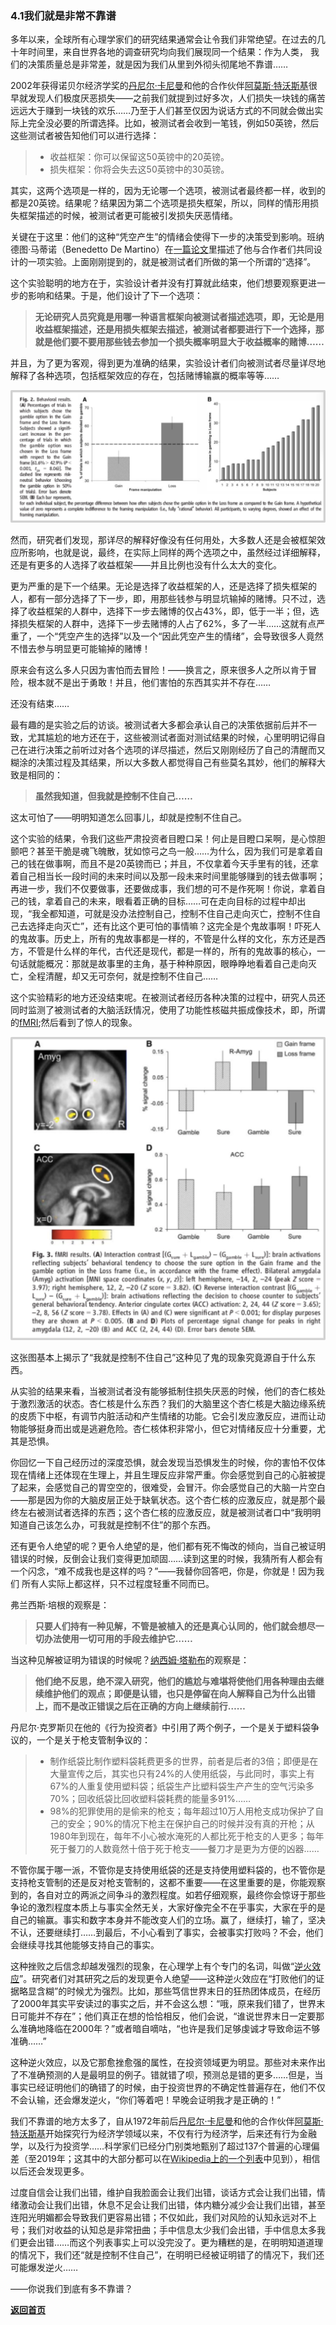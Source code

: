 ### 4.1我们就是非常不靠谱

多年以来，全球所有心理学家们的研究结果通常会让令我们非常绝望。在过去的几十年时间里，来自世界各地的调查研究均向我们展现同一个结果：作为人类， 我们的决策质量总是非常差，就是因为我们从里到外彻头彻尾地不靠谱……

2002年获得诺贝尔经济学奖的[丹尼尔·卡尼曼](https://en.wikipedia.org/wiki/Daniel_Kahneman)和他的合作伙伴[阿莫斯·特沃斯基](https://en.wikipedia.org/wiki/Amos_Tversky)很早就发现人们极度厌恶损失——之前我们就提到过好多次，人们损失一块钱的痛苦远远大于赚到一块钱的欢乐……乃至于人们甚至仅因为说话方式的不同就会做出实际上完全没必要的所谓选择。比如，被测试者会收到一笔钱，例如50英镑，然后这些测试者被告知他们可以进行选择：

> - 收益框架：你可以保留这50英镑中的20英镑。
> - 损失框架：你将会失去这50英镑中的30英镑。

其实，这两个选项是一样的，因为无论哪一个选项，被测试者最终都一样，收到的都是20英镑。结果呢？结果因为第二个选项是损失框架，所以，同样的情形用损失框架描述的时候，被测试者更可能被引发损失厌恶情绪。

关键在于这里：他们的这种“凭空产生”的情绪会使得下一步的决策受到影响。班纳德图·马蒂诺（Benedetto De Martino）在[一篇论文](https://www.ncbi.nlm.nih.gov/pubmed/?term=De%20Martino%20B[Author]&cauthor=true&cauthor_uid=16888142)里描述了他与合作者们共同设计的一项实验。上面刚刚提到的，就是被测试者们所做的第一个所谓的“选择”。

这个实验聪明的地方在于，实验设计者并没有打算就此结束，他们想要观察更进一步的影响和结果。于是，他们设计了下一个选项：

> **无论研究人员究竟是用哪一种语言框架向被测试者描述选项，即，无论是用收益框架描述，还是用损失框架去描述，被测试者都要进行下一个选择，那就是他们要不要用那些钱去参加一个损失概率明显大于收益概率的赌博……**

并且，为了更为客观，得到更为准确的结果，实验设计者们向被测试者尽量详尽地解释了各种选项，包括框架效应的存在，包括赌博输赢的概率等等……

![Figure29](assets/images/Figure29.png)

然而，研究者们发现，那详尽的解释好像没有任何用处，大多数人还是会被框架效应所影响，也就是说，最终，在实际上同样的两个选项之中，虽然经过详细解释，还是有更多的人选择了收益框架——并且比例也没有什么太大的变化。

更为严重的是下一个结果。无论是选择了收益框架的人，还是选择了损失框架的人，都有一部分选择了下一步，即，用那些钱参与明显坑输掉的赌博。只不过，选择了收益框架的人群中，选择下一步去赌博的仅占43%，即，低于一半；但，选择损失框架的人群中，选择下一步去赌博的人占了62%，多了一半……这就有点严重了，一个“凭空产生的选择”以及一个“因此凭空产生的情绪”，会导致很多人竟然不惜去参与明显更可能输掉的赌博！

原来会有这么多人只因为害怕而去冒险！——换言之，原来很多人之所以肯于冒险，根本就不是出于勇敢！并且，他们害怕的东西其实并不存在……

还没有结束……

最有趣的是实验之后的访谈。被测试者大多都会承认自己的决策依据前后并不一致，尤其尴尬的地方还在于，这些被测试者面对测试结果的时候，心里明明记得自己在进行决策之前听过对各个选项的详尽描述，然后又刚刚经历了自己的清醒而又糊涂的决策过程及其结果，所以大多数人都觉得自己有些莫名其妙，他们的解释大致是相同的：

> **虽然我知道，但我就是控制不住自己……**

这太可怕了——明明知道怎么回事儿，却就是控制不住自己。

这个实验的结果，令我们这些严肃投资者目瞪口呆！何止是目瞪口呆啊，是心惊胆颤吧？甚至干脆是魂飞魄散，犹如惊弓之鸟一般……为什么，因为我们可是拿着自己的钱在做事啊，而且不是20英镑而已；并且，不仅拿着今天手里有的钱，还拿着自己相当长一段时间的未来时间以及那一段未来时间里能够赚到的钱去做事啊；再进一步，我们不仅要做事，还要做成事，我们想的可不是作死啊！你说，拿着自己的钱，拿着自己的未来，眼看着正确的目标……可在走向目标的过程中却出现，“我全都知道，可就是没办法控制自己，控制不住自己走向灭亡，控制不住自己去选择走向灭亡”，还有比这个更可怕的事情嘛？这完全是个鬼故事啊！吓死人的鬼故事。历史上，所有的鬼故事都是一样的，不管是什么样的文化，东方还是西方，不管是什么样的年代，古代还是现代，都是一样的，所有的鬼故事的核心，一句话就能概况：那就是故事里的主角，基于种种原因，眼睁睁地看着自己走向灭亡，全程清醒，却又无可奈何，就是控制不住自己……

这个实验精彩的地方还没结束呢。在被测试者经历各种决策的过程中，研究人员还同时监测了被测试者的大脑活跃情况，使用了功能性核磁共振成像技术，即，所谓的[fMRI](https://en.wikipedia.org/wiki/Functional_magnetic_resonance_imaging);然后看到了惊人的现象。

![Figure30](assets/images/Figure30.png)

这张图基本上揭示了“我就是控制不住自己”这种见了鬼的现象究竟源自于什么东西。

从实验的结果来看，当被测试者没有能够抵制住损失厌恶的时候，他们的杏仁核处于激烈激活的状态。杏仁核是什么东西？我们的大脑里这个杏仁核是大脑边缘系统的皮质下中枢，有调节内脏活动和产生情绪的功能。它会引发应激反应，进而让动物能够挺身而出或是逃避危险。杏仁核体积非常小，但它对情绪反应十分重要，尤其是恐惧。

你回忆一下自己经历过的深度恐惧，就会发现当恐惧发生的时候，你的害怕不仅体现在情绪上还体现在生理上，并且生理反应非常严重。你会感觉到自己的心脏被提了起来，会感觉自己的胃空空的，很难受，会冒汗。你会感觉自己的大脑一片空白——那是因为你的大脑皮层正处于缺氧状态。这个杏仁核的应激反应，就是那个最终左右被测试者选择的东西；这个杏仁核的应激反应，就是被测试者口中“我明明知道自己该怎么办，可我就是控制不住”的那个东西。

还有更令人绝望的呢？更令人绝望的是，他们都有死不悔改的倾向，当自己被证明错误的时候，反倒会让我们变得更加顽固……读到这里的时候，我猜所有人都会有一个闪念，“难不成我也是这样的吗？”——我替你回答吧，你是，你就是！因为我们 所有人实际上都这样，只不过程度轻重不同而已。

弗兰西斯·培根的观察是：

> **只要人们持有一种见解，不管是被植入的还是真心认同的，他们就会想尽一切办法使用一切可用的手段去维护它……**

当这种见解被证明为错误的时候呢？[纳西姆·塔勒布](https://en.wikipedia.org/wiki/Nassim_Nicholas_Taleb)的观察是：

>  **他们绝不反思，绝不深入研究，他们的尴尬与难堪将使他们用各种理由去继续维护他们的观点；即便是认错，也只是停留在向人解释自己为什么出错上，而不是改正错误之后在正确的方向上继续前行……**

丹尼尔·克罗斯贝在他的《行为投资者》中引用了两个例子，一个是关于塑料袋争议的，一个是关于枪支管制争议的：

> - 制作纸袋比制作塑料袋耗费更多的世界，前者是后者的3倍；即便是在大量宣传之后，其实也只有24%的人使用纸袋，与此同时，事实上有67%的人重复使用塑料袋；纸袋生产比塑料袋生产产生的空气污染多70%；回收纸袋比回收塑料袋耗费的能量多91%……
> - 98%的犯罪使用的是偷来的枪支；每年超过10万人用枪支成功保护了自己的安全；90%的情况下枪主在保护自己的时候并没有真的开枪；从1980年到现在，每年不小心被水淹死的人都比死于枪支的人更多；每年死于餐刀的人数竟然十倍于死于枪支——餐刀才是更为方便的凶器……

不管你属于哪一派，不管你是支持使用纸袋的还是支持使用塑料袋的，也不管你是支持枪支管制的还是反对枪支管制的，这都不重要——在这里重要的是，你能观察到的，各自对立的两派之间争斗的激烈程度。如若仔细观察，最终你会惊讶于那些争论的激烈程度本质上与事实全然无关，大家好像完全不在乎事实，大家在乎的是自己的输赢。事实和数字本身并不能改变人们的立场。赢了，继续打，输了，坚决不认，还要继续打……到最后，不小心看到了事实，会被事实打败吗？不会，他们会继续寻找其他能够支持自己的事实。

这种挫败之后信念却越发强烈的现象，在心理学上有个专门的名词，叫做“[逆火效应](https://rationalwiki.org/wiki/Backfire_effect)”。研究者们对其研究之后的发现更令人绝望——这种逆火效应在“打败他们的证据略显含糊”的时候尤为强烈。比如，那些笃信世界末日的狂热团体成员，在经历了2000年其实平安读过的事实之后，并不会这么想：“哦，原来我们错了，世界末日可能并不存在”；他们真正在想的恰恰相反，他们会说，“谁说世界末日一定要那么准确地降临在2000年？”或者暗自嘀咕，“也许是我们足够虔诚才导致命运不够准确……”

这种逆火效应，以及它那愈挫愈强的属性，在投资领域更为明显。那些对未来作出了不准确预测的人是最明显的例子。错就错了呗，预测总是错的更多……但是，当事实已经证明他们的确错了的时候，由于投资世界的不确定性普遍存在，他们不仅不会认输，还会爆发逆火，“你们等着吧！早晚会证明我才是正确的！”

我们不靠谱的地方太多了，自从1972年前后[丹尼尔·卡尼曼](https://en.wikipedia.org/wiki/Daniel_Kahneman)和他的合作伙伴[阿莫斯·特沃斯基](https://en.wikipedia.org/wiki/Amos_Tversky)开始探究行为经济学领域以来，不仅有行为经济学，后来还有行为金融学，以及行为投资学……科学家们已经分门别类地甄别了超过137个普遍的心理偏差（至2019年；这其中的大部分都可以在[Wikipedia上的一个列表](https://en.wikipedia.org/wiki/List_of_cognitive_biases)中见到），相信以后还会发现更多。

过度自信会让我们出错，维护自我脸面会让我们出错，谈话方式会让我们出错，情绪激动会让我们出错，休息不足会让我们出错，体内糖分减少会让我们出错，甚至连阳光明媚都会导致我们更容易出错；不仅如此，我们对风险的认知永远对不上号；我们对收益的认知总是非常扭曲；手中信息太少我们会出错，手中信息太多我们更会出错……而这个列表事实上可以没完没了。更为糟糕的是，在明明知道道理的情况下，我们还“就是控制不住自己”，在明明已经被证明错了的情况下，我们还可能爆发逆火……

——你说我们到底有多不靠谱？

[**返回首页**](./index.md)
